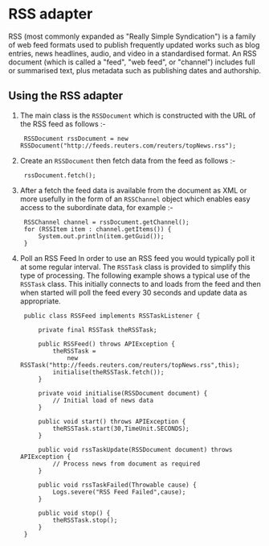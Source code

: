 RSS adapter
===========

RSS (most commonly expanded as "Really Simple Syndication") is a family of web feed formats
used to publish frequently updated works such as blog entries, news headlines, audio, and video
in a standardised format. An RSS document (which is called a "feed", "web feed", or "channel")
includes full or summarised text, plus metadata such as publishing dates and authorship.

Using the RSS adapter
---------------------

1. The main class is the `RSSDocument` which is constructed with the URL of the RSS feed as follows :-

        RSSDocument rssDocument = new RSSDocument("http://feeds.reuters.com/reuters/topNews.rss");
        
2. Create an `RSSDocument` then fetch data from the feed as follows :-

        rssDocument.fetch();
        
3. After a fetch the feed data is available from the document as XML or more usefully in the form
   of an `RSSChannel` object which enables easy access to the subordinate data, for example :-
   
        RSSChannel channel = rssDocument.getChannel();
        for (RSSItem item : channel.getItems()) {
            System.out.println(item.getGuid());
        }
        
4. Poll an RSS Feed In order to use an RSS feed you would typically poll it at some regular interval.
   The `RSSTask` class is provided to simplify this type of processing. The following example shows a
   typical use of the `RSSTask` class. This initially connects to and loads from the feed and then when
   started will poll the feed every 30 seconds and update data as appropriate.
   
        public class RSSFeed implements RSSTaskListener {
   
            private final RSSTask theRSSTask;

            public RSSFeed() throws APIException {
                theRSSTask =
                    new RSSTask("http://feeds.reuters.com/reuters/topNews.rss",this);
                initialise(theRSSTask.fetch());
            }
   
            private void initialise(RSSDocument document) {
                // Initial load of news data
            }
   
            public void start() throws APIException {
                theRSSTask.start(30,TimeUnit.SECONDS);
            }
   
            public void rssTaskUpdate(RSSDocument document) throws APIException {
                // Process news from document as required
            }
 
            public void rssTaskFailed(Throwable cause) {
                Logs.severe("RSS Feed Failed",cause);
            }
   
            public void stop() {
                theRSSTask.stop();
            }
        }
